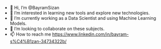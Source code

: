 - 👋 Hi, I’m @BayramSizan
- 👀 I’m interested in learning new tools and explore new technologies.
- 🌱 I’m currently working as a Data Scientist and using Machine Learning Models.
- 💞️ I’m looking to collaborate on these subjects.
- 📫 How to reach me https://www.linkedin.com/in/bayram-s%C4%B1zan-34734322b/

<!---
BayramSizan/BayramSizan is a ✨ special ✨ repository because its `README.md` (this file) appears on your GitHub profile.
You can click the Preview link to take a look at your changes.
--->
